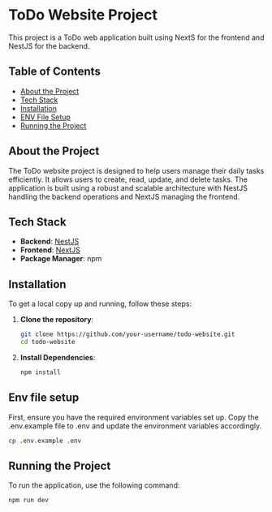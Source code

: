 # ToDo Website Project

This project is a ToDo web application built using NextS for the frontend and NestJS for the backend.

## Table of Contents

- [About the Project](#about-the-project)
- [Tech Stack](#tech-stack)
- [Installation](#installation)
- [ENV File Setup](#env-file-setup)
- [Running the Project](#running-the-project)

## About the Project

The ToDo website project is designed to help users manage their daily tasks efficiently. It allows users to create, read, update, and delete tasks. The application is built using a robust and scalable architecture with NestJS handling the backend operations and NextJS managing the frontend.

## Tech Stack

- **Backend**: [NestJS](https://nestjs.com/)
- **Frontend**: [NextJS](https://nextjs.org/)
- **Package Manager**: npm
  
## Installation

To get a local copy up and running, follow these steps:

1. **Clone the repository**:
   ```bash
   git clone https://github.com/your-username/todo-website.git
   cd todo-website
2. **Install Dependencies**:
   ```bash
   npm install
   ```
## Env file setup
First, ensure you have the required environment variables set up. Copy the .env.example file to .env and update the environment variables accordingly.

```bash
cp .env.example .env
```
## Running the Project

To run the application, use the following command:

```bash
npm run dev
```

